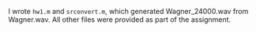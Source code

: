 I wrote `hw1.m` and `srconvert.m`, which generated Wagner_24000.wav from
Wagner.wav. All other files were provided as part of the assignment. 
